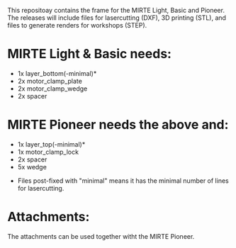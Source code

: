 This repositoay contains the frame for the MIRTE Light, Basic and Pioneer.
The releases will include files for lasercutting (DXF), 3D printing (STL),
and files to generate renders for workshops (STEP). 

MIRTE Light & Basic needs:
==========================

- 1x layer_bottom(-minimal)*
- 2x motor_clamp_plate
- 2x motor_clamp_wedge
- 2x spacer

MIRTE Pioneer needs the above and:
==================================

- 1x layer_top(-minimal)*
- 1x motor_clamp_lock
- 2x spacer
- 5x wedge

* Files post-fixed with "minimal" means it has the minimal
number of lines for lasercutting.

Attachments:
============

The attachments can be used together witht the MIRTE Pioneer. 